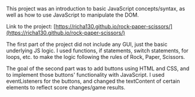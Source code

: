 This project was an introduction to basic JavaScript concepts/syntax, as well as how to use JavaScript to manipulate the DOM.

Link to the project: [https://richa130.github.io/rock-paper-scissors/](https://richa130.github.io/rock-paper-scissors/)

The first part of the project did not include any GUI, just the basic underlying JS logic. I used functions, if statements, switch statements, for loops, etc. to make the logic following the rules of Rock, Paper, Scissors.

The goal of the second part was to add buttons using HTML and CSS, and to implement those buttons' functionality with JavaScript. I used eventListeners for the buttons, and changed the textContent of certain elements to reflect score changes/game results. 
